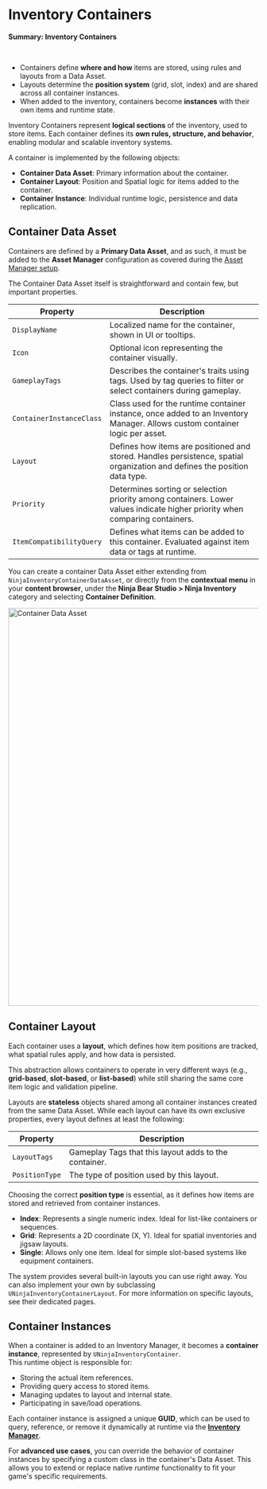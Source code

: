# Inventory Containers
<primary-label ref="inventory"/>

<tldr>
    <p><b>Summary: Inventory Containers</b></p>
    <br/>
    <ul>
        <li>Containers define <b>where and how</b> items are stored, using rules and layouts from a Data Asset.</li>
        <li>Layouts determine the <b>position system</b> (grid, slot, index) and are shared across all container instances.</li>
        <li>When added to the inventory, containers become <b>instances</b> with their own items and runtime state.</li>
    </ul>
</tldr>

Inventory Containers represent **logical sections** of the inventory, used to store items. Each container defines its 
**own rules, structure, and behavior**, enabling modular and scalable inventory systems.

A container is implemented by the following objects:

- **Container Data Asset**: Primary information about the container.
- **Container Layout**: Position and Spatial logic for items added to the container.
- **Container Instance**: Individual runtime logic, persistence and data replication.

## Container Data Asset
Containers are defined by a **Primary Data Asset**, and as such, it must be added to the **Asset Manager** configuration
as covered during the [Asset Manager setup](inv_asset_manager.md#container-data-assets).

The Container Data Asset itself is straightforward and contain few, but important properties.

| Property                 | Description                                                                                                                 |
|--------------------------|-----------------------------------------------------------------------------------------------------------------------------|
| `DisplayName`            | Localized name for the container, shown in UI or tooltips.                                                                  |
| `Icon`                   | Optional icon representing the container visually.                                                                          |
| `GameplayTags`           | Describes the container's traits using tags. Used by tag queries to filter or select containers during gameplay.            |
| `ContainerInstanceClass` | Class used for the runtime container instance, once added to an Inventory Manager. Allows custom container logic per asset. |
| `Layout`                 | Defines how items are positioned and stored. Handles persistence, spatial organization and defines the position data type.  |
| `Priority`               | Determines sorting or selection priority among containers. Lower values indicate higher priority when comparing containers. |
| `ItemCompatibilityQuery` | Defines what items can be added to this container. Evaluated against item data or tags at runtime.                          |

You can create a container Data Asset either extending from `NinjaInventoryContainerDataAsset`, or directly from the
**contextual menu** in your **content browser**, under the **Ninja Bear Studio > Ninja Inventory** category and selecting
**Container Definition**.

<img src="inv_overview_container_data.png" alt="Container Data Asset" width="800" border-effect="line"/>

## Container Layout
Each container uses a **layout**, which defines how item positions are tracked, what spatial rules apply, and how data 
is persisted.

This abstraction allows containers to operate in very different ways (e.g., **grid-based**, **slot-based**, or 
**list-based**) while still sharing the same core item logic and validation pipeline.

Layouts are **stateless** objects shared among all container instances created from the same Data Asset. While each 
layout can have its own exclusive properties, every layout defines at least the following:

| Property       | Description                                           |
|----------------|-------------------------------------------------------|
| `LayoutTags`   | Gameplay Tags that this layout adds to the container. |
| `PositionType` | The type of position used by this layout.             |

Choosing the correct **position type** is essential, as it defines how items are stored and retrieved from container instances.

- **Index**: Represents a single numeric index. Ideal for list-like containers or sequences.
- **Grid**: Represents a 2D coordinate (X, Y). Ideal for spatial inventories and jigsaw layouts.
- **Single**: Allows only one item. Ideal for simple slot-based systems like equipment containers.

The system provides several built-in layouts you can use right away. You can also implement your own by subclassing 
`UNinjaInventoryContainerLayout`. For more information on specific layouts, see their dedicated pages.

## Container Instances
When a container is added to an Inventory Manager, it becomes a **container instance**, represented by `UNinjaInventoryContainer`.  
This runtime object is responsible for:

- Storing the actual item references.
- Providing query access to stored items.
- Managing updates to layout and internal state.
- Participating in save/load operations.

Each container instance is assigned a unique **GUID**, which can be used to query, reference, or remove it dynamically at 
runtime via the **[Inventory Manager](inv_inventory_management.md#container-management)**.

For **advanced use cases**, you can override the behavior of container instances by specifying a custom class in the 
container's Data Asset. This allows you to extend or replace native _runtime_ functionality to fit your game's specific 
requirements.
